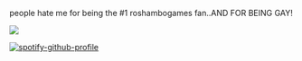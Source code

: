people hate me for being the #1 roshambogames fan..AND FOR BEING GAY!

![](https://lh3.googleusercontent.com/pw/AP1GczOsGEPOom5VM00CMLICslljZP9b4-I8oYPLiXkcREw-pFT4ague5tRoPMZ0wnFrQwE8FYrwvbAXhdZbaxRLJdTa5i8QYkJKziqxRBVgeqfRnjglDmMCybKtnLIKfgMFFi8IMMeVGEuPDCmXI_J7VQaVvg=w720-h653-s-no-gm?authuser=0)

[![spotify-github-profile](https://spotify-github-profile.kittinanx.com/api/view?uid=31ag3zycpheqqa6ligeltorav3q4&cover_image=true&theme=default&show_offline=true&background_color=776aad&interchange=true&bar_color=c5b1de)](https://github.com/kittinan/spotify-github-profile) 
